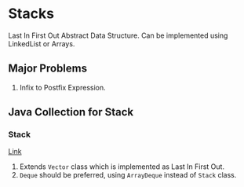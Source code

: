 # Stacks

Last In First Out Abstract Data Structure.
Can be implemented using LinkedList or Arrays.

## Major Problems

1. Infix to Postfix Expression.

## Java Collection for Stack

### Stack<E>

[Link](https://docs.oracle.com/en/java/javase/11/docs/api/java.base/java/util/Stack.html)

1. Extends `Vector` class which is implemented as Last In First Out.
2. `Deque` should be preferred, using `ArrayDeque` instead of `Stack` class.
